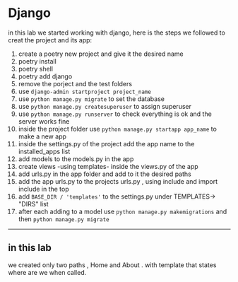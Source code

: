 # Django 
in this lab we started working with django, here is the steps we followed to creat the project and its app:

1. create a poetry new project and give it the desired name
2. poetry install 
3. poetry shell
4. poetry add django 
5. remove the porject and the test folders
6. use `django-admin startproject project_name`
7. use `python manage.py migrate` to set the database
8. use `python manage.py createsuperuser` to assign superuser
9. use `python manage.py runserver` to check everything is ok and the server works fine
10. inside the project folder use `python manage.py startapp app_name` to make a new app
11. inside the settings.py of the project add the app name to the installed_apps list
12. add models to the models.py in the app
13. create views -using templates- inside the views.py of the app
14. add urls.py in the app folder and add to it the desired paths
15. add the app urls.py to the projects urls.py , using include and import include in the top
16. add `BASE_DIR / 'templates'` to the settings.py under TEMPLATES-> "DIRS" list
17. after each adding to a model use `python manage.py makemigrations` and then `python manage.py migrate`
-----
## in this lab
we created only two paths , Home and About . with template that states where are we when called.
